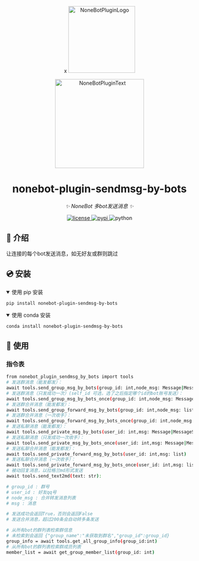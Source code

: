 <div align="center">x
  <a href="https://v2.nonebot.dev/store"><img src="https://github.com/A-kirami/nonebot-plugin-template/blob/resources/nbp_logo.png" width="180" height="180" alt="NoneBotPluginLogo"></a>
  <br>
  <p><img src="https://github.com/A-kirami/nonebot-plugin-template/blob/resources/NoneBotPlugin.svg" width="240" alt="NoneBotPluginText"></p>
</div>

<div align="center">

# nonebot-plugin-sendmsg-by-bots

_✨ NoneBot 多bot发送消息 ✨_


<a href="./LICENSE">
    <img src="https://img.shields.io/github/license/nek0us/nonebot-plugin-sendmsg-by-bots.svg" alt="license">
</a>
<a href="https://pypi.python.org/pypi/nonebot-plugin-sendmsg-by-bots">
    <img src="https://img.shields.io/pypi/v/nonebot-plugin-sendmsg-by-bots.svg" alt="pypi">
</a>
<img src="https://img.shields.io/badge/python-3.10+-blue.svg" alt="python">

</div>

## 📖 介绍

让连接的每个bot发送消息，如无好友或群则跳过

## 💿 安装

<details open>
<summary>使用 pip 安装</summary>

    pip install nonebot-plugin-sendmsg-by-bots
</details>
<details open>
<summary>使用 conda 安装</summary>

    conda install nonebot-plugin-sendmsg-by-bots
</details>



## 🎉 使用
### 指令表

```bash
from nonebot_plugin_sendmsg_by_bots import tools
# 发送群消息（能发都发）：
await tools.send_group_msg_by_bots(group_id: int,node_msg: Message|MessageSegment|str)
# 发送群消息（只发成功一次）(self_id 可选，选了之后指定哪个id的bot账号发送）：
await tools.send_group_msg_by_bots_once(group_id: int,node_msg: Message|MessageSegment|str,self_id: Optional[str] = None)
# 发送群合并消息（能发都发）：
await tools.send_group_forward_msg_by_bots(group_id: int,node_msg: list)
# 发送群合并消息（一次收手）：
await tools.send_group_forward_msg_by_bots_once(group_id: int,node_msg: list,self_id: Optional[str] = None)
# 发送私聊消息（能发都发）：
await tools.send_private_msg_by_bots(user_id: int,msg: Message|MessageSegment|str)
# 发送私聊消息（只发成功一次收手）：
await tools.send_private_msg_by_bots_once(user_id: int,msg: Message|MessageSegment|str,self_id: Optional[str] = None)
# 发送私聊合并消息（能发都发）：
await tools.send_private_forward_msg_by_bots(user_id: int,msg: list)
# 发送私聊合并消息（一次收手）：
await tools.send_private_forward_msg_by_bots_once(user_id: int,msg: lis,self_id: Optional[str] = Nonet)
# 被动回复消息，以拉格兰md形式发送
await tools.send_text2md(text: str):

# group_id : 群号
# user_id : 好友qq号
# node_msg : 合并转发消息列表
# msg : 消息

# 发送成功会返回True，否则会返回False
# 发送合并消息，超过200条会自动转多条发送

# 从所有bot的群列表检索群信息
# 未检索到会返回 {"group_name":"未获取到群名","group_id":group_id}
group_info = await tools.get_all_group_info(group_id:int)
# 从所有bot的群列表检索群成员列表
member_list = await get_group_member_list(group_id: int)

```
